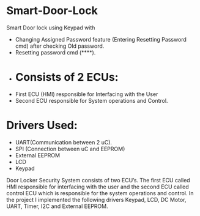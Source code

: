 # Smart-Door-Lock
Smart Door lock using Keypad with
- Changing Assigned Password feature (Entering Resetting Password cmd) after checking Old password.
- Resetting password cmd (****).
- # Consists of 2 ECUs: 
- First ECU (HMI) responsible for Interfacing with the User
- Second ECU responsible for System operations and Control.
# Drivers Used:
- UART(Communication between 2 uC).
- SPI (Connection between uC and EEPROM)
- External EEPROM
- LCD
- Keypad

Door Locker Security System consists of two ECU’s. The first ECU called HMI responsible for interfacing with the user and the second ECU called control ECU which is responsible for the system operations and control. In the project I implemented the following drivers Keypad, LCD, DC Motor, UART, Timer, I2C and External EEPROM.
